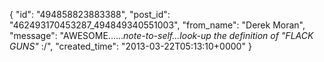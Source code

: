  {
   "id": "494858823883388",
   "post_id": "462493170453287_494849340551003",
   "from_name": "Derek Moran",
   "message": "AWESOME......*note-to-self...look-up the definition of \"FLACK GUNS\"*  :/",
   "created_time": "2013-03-22T05:13:10+0000"
 }
